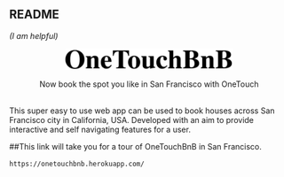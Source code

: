 ## README
*(I am helpful)*

<p align="center"><img width=60% src="https://github.com/Priya67/onetouchBnB/blob/master/public/name.png"></p>
<p align="center">Now book the spot you like in San Francisco with OneTouch</p>
<br />
This super easy to use web app can be used to book houses across San Francisco city in California, USA. Developed with an aim to provide interactive and self navigating features for a user.

##This link will take you for a tour of OneTouchBnB in San Francisco.
````
https://onetouchbnb.herokuapp.com/
````
